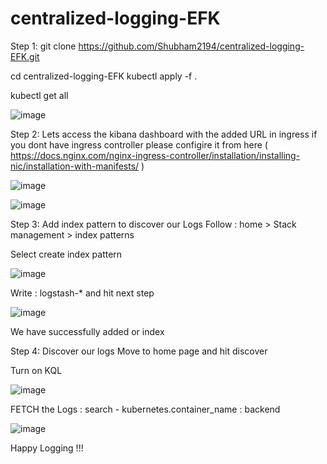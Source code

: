 # centralized-logging-EFK

Step 1:
git clone https://github.com/Shubham2194/centralized-logging-EFK.git


cd centralized-logging-EFK
kubectl apply -f .

kubectl get all

![image](https://github.com/Shubham2194/centralized-logging-EFK/assets/83746560/ffe14aaa-8962-4c54-a737-a09beb8aac3f) 

Step 2:
Lets access the kibana dashboard with the added URL in ingress 
if you dont have ingress controller please configire it from here ( https://docs.nginx.com/nginx-ingress-controller/installation/installing-nic/installation-with-manifests/ )

![image](https://github.com/Shubham2194/centralized-logging-EFK/assets/83746560/bf937a3b-ded2-489e-b166-ef13aed1821b)



![image](https://github.com/Shubham2194/centralized-logging-EFK/assets/83746560/4ebcc192-328e-4b1f-8b2b-1ecbdd38c562)

Step 3: 
Add index pattern to discover our Logs 
Follow : home > Stack management > index patterns


Select create index pattern

![image](https://github.com/Shubham2194/centralized-logging-EFK/assets/83746560/ae0f6d7a-d892-4344-ad54-6723ba2f3978)

Write : logstash-* and hit next step

![image](https://github.com/Shubham2194/centralized-logging-EFK/assets/83746560/65dd5a21-a29e-46af-ad77-3dd491fe3024)

We have successfully added or index 

Step 4:
Discover our logs
Move to home page and hit discover


Turn on KQL 

![image](https://github.com/Shubham2194/centralized-logging-EFK/assets/83746560/fdc58ddc-8e19-40f6-a0d3-95379ef684fd)


FETCH the Logs : 
search - kubernetes.container_name : backend


![image](https://github.com/Shubham2194/centralized-logging-EFK/assets/83746560/453249d5-7349-4ef1-a918-d387d2aeb2c0)

Happy Logging !!!
